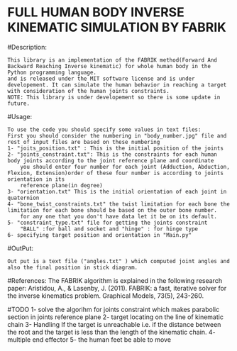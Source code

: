 
# FULL HUMAN BODY INVERSE KINEMATIC SIMULATION BY FABRIK 

#Description:

	This library is an implementation of the FABRIK method(Forward And Backward Reaching Inverse kinematic) for whole human body in the Python programming language. 
	and is released under the MIT software license and is under developement. It can simulate the human behavior in reaching a target with consideration of the human joints constraints.
	NOTE: This library is under developement so there is some update in future.

#Usage:
	
	To use the code you should specify some values in text files:
	First you should consider the numbering in "body_number.jpg" file and rest of input files are based on these numbering
	1- "joits_position.txt" : This is the initial position of the joints
	2- "joints_constraint.txt": This is the constraints for each human body joints according to the joint reference plane and coordinate
		you should enter four number for each joint (Adduction, Abduction, Flexion, Extension)order of these four number is according to joints orientation in its 
		reference plane(in degree)
	3- "orientation.txt" This is the initial orientation of each joint in quaternion
	4- "bone_twist_constraints.txt" the twist limitation for each bone the limitation for each bone should be based on the outer bone number. 
		for any one that you don't have data let it be on its default.
	5- "constraint_type.txt" file for getting the joints constraint 
		"BALL" :for ball and socket and "hinge" : for hinge type
	6- specifying target position and orientation in "Main.py"

#OutPut:

	Out put is a text file ("angles.txt" ) which computed joint angles and also the final position in stick diagram.

#References:
	The FABRIK algorithm is explained in the following research paper:
	Aristidou, A., & Lasenby, J. (2011). FABRIK: a fast, iterative solver for the inverse kinematics problem. Graphical Models, 73(5), 243-260.

#TODO
	1- solve the algorihm for joints constraint which makes parabolic section in joints reference plane
	2- target locating on the line of kinematic chain
	3- Handling If the target is unreachable i.e. if the distance between the root and the target is less than the length of the kinematic chain.
	4- multiple end effector
	5- the human feet be able to move
	